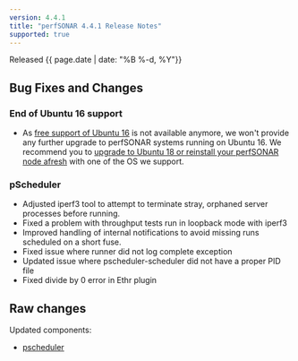 ```yaml
---
version: 4.4.1
title: "perfSONAR 4.4.1 Release Notes"
supported: true
---
```


Released {{ page.date | date: "%B %-d, %Y"}}

Bug Fixes and Changes
----------------------------

### End of Ubuntu 16 support
- As [free support of Ubuntu 16](https://ubuntu.com/16-04) is not available anymore, we won't provide any further upgrade to perfSONAR systems running on Ubuntu 16.  We recommend you to [upgrade to Ubuntu 18 or reinstall your perfSONAR node afresh](https://docs.perfsonar.net/install_debian.html) with one of the OS we support.

### pScheduler
- Adjusted iperf3 tool to attempt to terminate stray, orphaned server processes before running.
- Fixed a problem with throughput tests run in loopback mode with iperf3
- Improved handling of internal notifications to avoid missing runs scheduled on a short fuse.
- Fixed issue where runner did not log complete exception
- Updated issue where pscheduler-scheduler did not have a proper PID file
- Fixed divide by 0 error in Ethr plugin

Raw changes
-----------

Updated components:
-   [pscheduler](https://github.com/perfsonar/pscheduler/compare/v4.4.0...v4.4.1)
